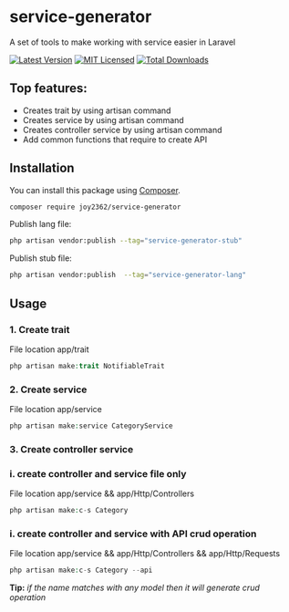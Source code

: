 # service-generator

A set of tools to make working with service easier in Laravel

[![Latest Version](https://img.shields.io/github/release/joy2362/service-generator.svg?style=flat-square)](https://github.com/joy2362/service-generator/releases)
[![MIT Licensed](https://img.shields.io/badge/license-MIT-brightgreen.svg?style=flat-square)](LICENSE.md)
[![Total Downloads](https://img.shields.io/packagist/dt/joy2362/service-generator.svg?style=flat-square)](https://packagist.org/packages/joy2362/service-generator)

## Top features:

-   Creates trait by using artisan command
-   Creates service by using artisan command
-   Creates controller service by using artisan command
-   Add common functions that require to create API

## Installation

You can install this package using [Composer](https://getcomposer.org).

```bash
composer require joy2362/service-generator
```

Publish lang file:

```bash
php artisan vendor:publish --tag="service-generator-stub"
```

Publish stub file:

```bash
php artisan vendor:publish  --tag="service-generator-lang"
```

## Usage

### 1. Create trait

File location app/trait

```php
php artisan make:trait NotifiableTrait
```

### 2. Create service

File location app/service

```php
php artisan make:service CategoryService
```

### 3. Create controller service

### i. create controller and service file only
File location app/service && app/Http/Controllers 

```php
php artisan make:c-s Category
```

### i. create controller and service with API crud operation
File location app/service && app/Http/Controllers && app/Http/Requests

```php
php artisan make:c-s Category --api
```

**Tip:** *if the name matches with any model then it will generate crud operation*



